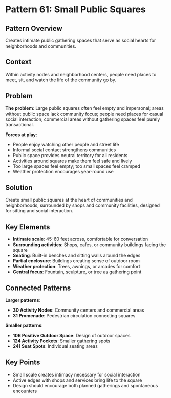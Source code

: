 # Pattern 61: Small Public Squares

## Pattern Overview
Creates intimate public gathering spaces that serve as social hearts for neighborhoods and communities.

## Context
Within activity nodes and neighborhood centers, people need places to meet, sit, and watch the life of the community go by.

## Problem
**The problem**: Large public squares often feel empty and impersonal; areas without public space lack community focus; people need places for casual social interaction; commercial areas without gathering spaces feel purely transactional.

**Forces at play**:
- People enjoy watching other people and street life
- Informal social contact strengthens communities  
- Public space provides neutral territory for all residents
- Activities around squares make them feel safe and lively
- Too large spaces feel empty; too small spaces feel cramped
- Weather protection encourages year-round use

## Solution
Create small public squares at the heart of communities and neighborhoods, surrounded by shops and community facilities, designed for sitting and social interaction.

## Key Elements
- **Intimate scale**: 45-60 feet across, comfortable for conversation
- **Surrounding activities**: Shops, cafes, or community buildings facing the square
- **Seating**: Built-in benches and sitting walls around the edges
- **Partial enclosure**: Buildings creating sense of outdoor room
- **Weather protection**: Trees, awnings, or arcades for comfort
- **Central focus**: Fountain, sculpture, or tree as gathering point

## Connected Patterns
**Larger patterns**:
- **30 Activity Nodes**: Community centers and commercial areas
- **31 Promenade**: Pedestrian circulation connecting squares

**Smaller patterns**:
- **106 Positive Outdoor Space**: Design of outdoor spaces
- **124 Activity Pockets**: Smaller gathering spots
- **241 Seat Spots**: Individual seating areas

## Key Points
- Small scale creates intimacy necessary for social interaction
- Active edges with shops and services bring life to the square
- Design should encourage both planned gatherings and spontaneous encounters